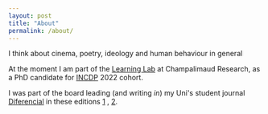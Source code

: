 ```yaml
---
layout: post
title: "About"
permalink: /about/
---
```


I think about cinema, poetry, ideology and human behaviour in general

At the moment I am part of the [Learning Lab](http://neuro.fchampalimaud.org/en/research/group/Paton/) at Champalimaud Research, as a PhD candidate for [INCDP](https://fchampalimaud.org/champalimaud-research/education/incdp) 2022 cohort.

I was part of the board leading (and writing *in*) my Uni's student journal [Diferencial](https://diferencial.tecnico.ulisboa.pt/) in these editions [1](https://diferencial.tecnico.ulisboa.pt/edicoes/2016-17/) , [2](https://diferencial.tecnico.ulisboa.pt/edicoes/2017-18/).
